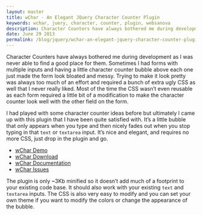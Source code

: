 ```yaml
---
layout: master
title: wChar - An Elegant JQuery Character Counter Plugin
keywords: wchar, juery, character, counter, plugin, websanova
description: Character Counters have always bothered me during development as I was never able to find a good place for them. Sometimes I had forms with multiple inputs and having a little character counter bubble above each one just made the form look bloated and messy.
date: June 29 2013
permalink: /blog/jquery/wchar-an-elegant-jquery-character-counter-plugin.html
---
```


Character Counters have always bothered me during development as I was never able to find a good place for them. Sometimes I had forms with multiple inputs and having a little character counter bubble above each one just made the form look bloated and messy. Trying to make it look pretty was always too much of an effort and required a bunch of extra ugly CSS as well that I never really liked. Most of the time the CSS wasn’t even reusable as each form required a little bit of a modification to make the character counter look well with the other field on the form.

I had played with some character counter ideas before but ultimately I came up with this plugin that I have been quite satisfied with. It’s a little bubble that only appears when you type and then nicely fades out when you stop typing in that `text` or `textarea` input. It’s nice and elegant, and requires no more CSS, just drop in the plugin and go.

* [wChar Demo](http://wchar.websanova.com/)
* [wChar Download](https://github.com/websanova/wChar/tags)
* [wChar Documentation](https://github.com/websanova/wChar#wcharjs)
* [wChar Issues](https://github.com/websanova/wChar/issues)

The plugin is only ~3Kb minified so it doesn’t add much of a footprint to your existing code base. It should also work with your existing `text` and `textarea` inputs. The CSS is also very easy to modify and you can set your own theme if you want to modify the colors or change the appearance of the bubble.
